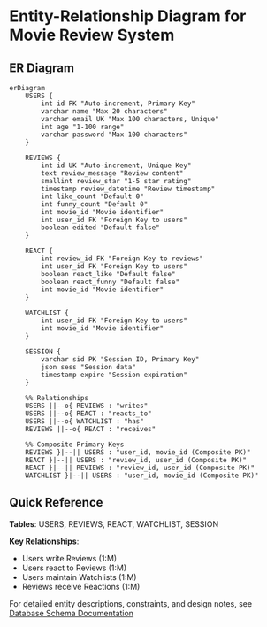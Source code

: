 # Entity-Relationship Diagram for Movie Review System

## ER Diagram

```mermaid
erDiagram
    USERS {
        int id PK "Auto-increment, Primary Key"
        varchar name "Max 20 characters"
        varchar email UK "Max 100 characters, Unique"
        int age "1-100 range"
        varchar password "Max 100 characters"
    }
    
    REVIEWS {
        int id UK "Auto-increment, Unique Key"
        text review_message "Review content"
        smallint review_star "1-5 star rating"
        timestamp review_datetime "Review timestamp"
        int like_count "Default 0"
        int funny_count "Default 0"
        int movie_id "Movie identifier"
        int user_id FK "Foreign Key to users"
        boolean edited "Default false"
    }
    
    REACT {
        int review_id FK "Foreign Key to reviews"
        int user_id FK "Foreign Key to users"
        boolean react_like "Default false"
        boolean react_funny "Default false"
        int movie_id "Movie identifier"
    }
    
    WATCHLIST {
        int user_id FK "Foreign Key to users"
        int movie_id "Movie identifier"
    }
    
    SESSION {
        varchar sid PK "Session ID, Primary Key"
        json sess "Session data"
        timestamp expire "Session expiration"
    }

    %% Relationships
    USERS ||--o{ REVIEWS : "writes"
    USERS ||--o{ REACT : "reacts_to"
    USERS ||--o{ WATCHLIST : "has"
    REVIEWS ||--o{ REACT : "receives"
    
    %% Composite Primary Keys
    REVIEWS }|--|| USERS : "user_id, movie_id (Composite PK)"
    REACT }|--|| USERS : "review_id, user_id (Composite PK)"
    REACT }|--|| REVIEWS : "review_id, user_id (Composite PK)"
    WATCHLIST }|--|| USERS : "user_id, movie_id (Composite PK)"
```

## Quick Reference

**Tables**: USERS, REVIEWS, REACT, WATCHLIST, SESSION

**Key Relationships**:
- Users write Reviews (1:M)
- Users react to Reviews (1:M)
- Users maintain Watchlists (1:M)
- Reviews receive Reactions (1:M)

For detailed entity descriptions, constraints, and design notes, see [Database Schema Documentation](./Database_Schema.md)
